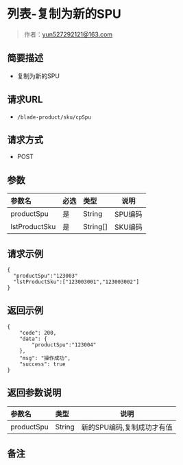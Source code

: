 # 列表-复制为新的SPU

> 作者：yun527292121@163.com

## 简要描述

- 复制为新的SPU

## 请求URL
- ` /blade-product/sku/cpSpu `
  
## 请求方式
- POST 

## 参数

|参数名|必选|类型|说明|
|:----    |:---|:----- |-----   |
|productSpu |是  |String |SPU编码
|lstProductSku |是  |String[] |SKU编码

## 请求示例 

``` 
{
  "productSpu":"123003"
  "lstProductSku":["123003001","123003002"]
}
```

## 返回示例 

``` 
{
    "code": 200,
    "data": {
        "productSpu":"123004"
    },
    "msg": "操作成功",
    "success": true
}
```

## 返回参数说明 

|参数名|类型|说明|
|:-----  |:-----|-----|
|productSpu |String   |新的SPU编码,复制成功才有值  |

## 备注